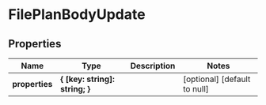 # FilePlanBodyUpdate

## Properties
Name | Type | Description | Notes
------------ | ------------- | ------------- | -------------
**properties** | **{ [key: string]: string; }** |  | [optional] [default to null]


